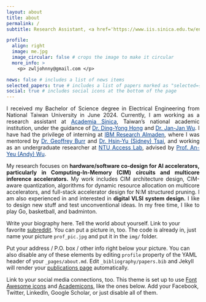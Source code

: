 ```yaml
---
layout: about
title: about
permalink: /
subtitle: Research Assistant, <a href='https://www.iis.sinica.edu.tw/en/index.html' style='color:#003c8b;'>Academia Sinica</a>| B.S. Electrical Engineering, National Taiwan University

profile:
  align: right
  image: me.jpg
  image_circular: false # crops the image to make it circular
  more_info: >
    <p> zwljohnny@gmail.com </p>

news: false # includes a list of news items
selected_papers: true # includes a list of papers marked as "selected={true}"
social: true # includes social icons at the bottom of the page
---
```


<p style="text-align: justify;">
  I received my Bachelor of Science degree in Electrical Engineering from National Taiwan University in June 2024. Currently, I am working as a research assistant at <a href="https://www.iis.sinica.edu.tw/en/index.html" style="color: #003c8b;">Academia Sinica</a>, Taiwan’s national academic institution, under the guidance of <a href="https://homepage.iis.sinica.edu.tw/pages/dyhong/index_en.html" style="color: #003c8b;">Dr. Ding-Yong Hong</a> and <a href="https://homepage.iis.sinica.edu.tw/pages/wuj/index_en.html" style="color: #003c8b;">Dr. Jan-Jan Wu</a>. I have had the privilege of interning at <a href="https://research.ibm.com/labs/almaden" style="color: #003c8b;">IBM Research Almaden</a>, where I was mentored by <a href="https://research.ibm.com/people/geoffrey-burr" style="color: #003c8b;">Dr. Geoffrey Burr</a> and <a href="https://research.ibm.com/people/sidney-tsai" style="color: #003c8b;">Dr. Hsin-Yu (Sidney) Tsai</a>, and working as an undergraduate researcher at <a href="https://access.ee.ntu.edu.tw/" style="color: #003c8b;">NTU Access Lab</a>, advised by <a href="https://www.ee.ntu.edu.tw/profile1.php?id=65" style="color: #003c8b;">Prof. An-Yeu (Andy) Wu</a>.
</p>

<p style="text-align: justify;">
My research focuses on <strong>hardware/software co-design for AI accelerators, particularly in Computing-In-Memory (CIM) circuits and multicore inference accelerators.</strong> My work includes CIM architecture design, CIM-aware quantization, algorithms for dynamic resource allocation on multicore accelerators, and full-stack accelerator design for N:M structured pruning. I am also experienced in and interested in <strong>digital VLSI system design.</strong> I like to design new stuff and test unconventional ideas. In my free time, I like to play Go, basketball, and badminton. 
</p>

Write your biography here. Tell the world about yourself. Link to your favorite [subreddit](http://reddit.com). You can put a picture in, too. The code is already in, just name your picture `prof_pic.jpg` and put it in the `img/` folder.

Put your address / P.O. box / other info right below your picture. You can also disable any of these elements by editing `profile` property of the YAML header of your `_pages/about.md`. Edit `_bibliography/papers.bib` and Jekyll will render your [publications page](/al-folio/publications/) automatically.

Link to your social media connections, too. This theme is set up to use [Font Awesome icons](https://fontawesome.com/) and [Academicons](https://jpswalsh.github.io/academicons/), like the ones below. Add your Facebook, Twitter, LinkedIn, Google Scholar, or just disable all of them.
